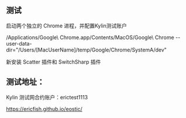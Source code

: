 ## 测试

启动两个独立的 Chrome 进程，并配置Kylin测试账户

/Applications/Google\ Chrome.app/Contents/MacOS/Google\ Chrome --user-data-dir="/Users/[MacUserName]/temp/Google/Chrome/SystemA/dev"

新安装 Scatter 插件和 SwitchSharp 插件

## 测试地址：

Kylin 测试网合约账户：erictest1113

https://ericfish.github.io/eostic/

